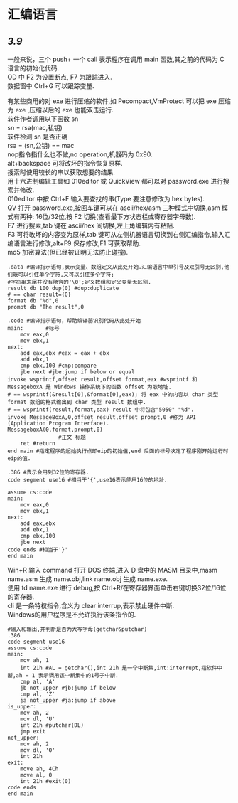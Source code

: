 # 汇编语言

## *3.9*

一般来说，三个 push+ 一个 call 表示程序在调用 main 函数,其之前的代码为 C 语言的初始化代码.  
OD 中 F2 为设置断点, F7 为跟踪进入.  
数据窗中 Ctrl+G 可以跟踪变量.  

有某些商用的对 exe 进行压缩的软件,如 Pecompact,VmProtect 可以把 exe 压缩为 exe ,压缩以后的 exe 也能双击运行.  
软件作者调用以下函数 sn  
sn = rsa(mac,私钥)  
软件检测 sn 是否正确  
rsa = (sn,公钥) == mac  
nop指令指什么也不做,no operation,机器码为 0x90.  
alt+backspace 可将改坏的指令恢复原样.  
搜索时使用较长的串以获取想要的结果.  
用十六进制编辑工具如 010editor 或 QuickView 都可以对 password.exe 进行搜索并修改.  
010editor 中按 Ctrl+F 输入要查找的串(Type 要注意修改为 hex bytes).  
QV 打开 password.exe,按回车键可以在 ascii/hex/asm 三种模式中切换,asm 模式有两种: 16位/32位,按 F2 切换(查看最下方状态栏或寄存器字母数).  
F7 进行搜索,tab 键在 ascii/hex 间切换,左上角编辑内有粘贴.  
F3 可将改坏的内容变为原样,tab 键可从左侧机器语言切换到右侧汇编指令,输入汇编语言进行修改,alt+F9 保存修改,F1 可获取帮助.  
md5 加密算法(但已经被证明无法防止碰撞).

~~~
.data #编译指示语句,表示变量、数组定义从此处开始.汇编语言中单引号及双引号无区别,他们既可以引住单个字符,又可以引住多个字符;
#字符串末尾并没有隐含的'\0';定义数组和定义变量无区别.
result db 100 dup(0) #dup:duplicate
# == char result={0}
format db "%d",0
prompt db "The result",0

.code #编译指示语句，帮助编译器识别代码从此处开始   
main:       #标号
    mov eax,0
    mov ebx,1
next:
    add eax,ebx #eax = eax + ebx
    add ebx,1 
    cmp ebx,100 #cmp:compare
    jbe next #jbe:jump if below or equal
invoke wsprintf,offset result,offset format,eax #wsprintf 和 MessageboxA 是 Windows 操作系统下的函数 offset 为取地址.
# == wsprintf(&result[0],&format[0],eax); 将 eax 中的内容以 char 类型 format 数组的格式输出到 char 类型 result 数组中.
# == wsprintf(result,format,eax) result 中将包含"5050" "%d".
invoke MessageBoxA,0,offset result,offset prompt,0 #称为 API (Application Program Interface).
MessageboxA(0,format,prompt,0)
                #正文 标题
    ret #return
end main #指定程序的起始执行点即eip的初始值,end 后面的标号决定了程序刚开始运行时eip的值.
~~~

~~~
.386 #表示会用到32位的寄存器.
code segment use16 #相当于'{',use16表示使用16位的地址.

assume cs:code
main:       
    mov eax,0
    mov ebx,1
next:
    add eax,ebx 
    add ebx,1 
    cmp ebx,100 
    jbe next 
code ends #相当于'}'
end main
~~~

Win+R 输入 command 打开 DOS 终端,进入 D 盘中的 MASM 目录中,masm name.asm 生成 name.obj,link name.obj 生成 name.exe.  
使用 td name.exe 进行 debug,按 Ctrl+R/在寄存器界面单击右键切换32位/16位的寄存器.  
cli 是一条特权指令,含义为 clear interrup,表示禁止硬件中断.  
Windows的用户程序是不允许执行该条指令的.  

~~~
#输入和输出,并判断是否为大写字母(getchar&putchar)
.386
code segment use16
assume cs:code
main:
    mov ah, 1
    int 21h #AL = getchar(),int 21h 是一个中断集,int:interrupt,指软件中断,ah = 1 表示调用该中断集中的1号子中断.
    cmp al, 'A'
    jb not_upper #jb:jump if below
    cmp al, 'Z'
    ja not_upper #ja:jump if above
is_upper:
    mov ah, 2
    mov dl, 'U'
    int 21h #putchar(DL)
    jmp exit
not_upper:
    mov ah, 2
    mov dl, 'O'
    int 21h
exit:
    move ah, 4Ch
    move al, 0
    int 21h #exit(0)
code ends
end main
~~~
